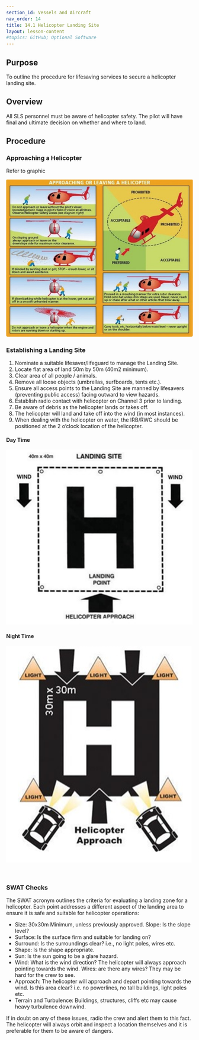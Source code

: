 ```yaml
---
section_id: Vessels and Aircraft
nav_order: 14
title: 14.1 Helicopter Landing Site
layout: lesson-content
#topics: GitHub; Optional Software
---
```


## Purpose
To outline the procedure for lifesaving services to secure a helicopter landing site.

## Overview
All SLS personnel must be aware of helicopter safety. The pilot will have final and ultimate decision on whether and where to land.

## Procedure

### Approaching a Helicopter
Refer to graphic

![Helicopter Landing Site](../images/14-1-Helicopter-Landing-Site.png)
 
### Establishing a Landing Site
1.	Nominate a suitable lifesaver/lifeguard to manage the Landing Site.
2.	Locate flat area of land 50m by 50m (40m2 minimum).
3.	Clear area of all people / animals.
4.	Remove all loose objects (umbrellas, surfboards, tents etc.).
5.	Ensure all access points to the Landing Site are manned by lifesavers (preventing public access) facing outward to view hazards.
6.	Establish radio contact with helicopter on Channel 3 prior to landing.
7.	Be aware of debris as the helicopter lands or takes off.
8.	The helicopter will land and take off into the wind (in most instances).
9.	When dealing with the helicopter on water, the IRB/RWC should be positioned at the 2 o’clock location of the helicopter.

#### Day Time

![Helicopter 1](../images/14-1-Helicopter-1.png)
 
#### Night Time
	
![Helicopter 2](../images/14-1-Helicopter-2.png)

 
### SWAT Checks

The SWAT acronym outlines the criteria for evaluating a landing zone for a helicopter. Each point addresses a different aspect of the landing area to ensure it is safe and suitable for helicopter operations:

- Size: 30x30m Minimum, unless previously approved. Slope: Is the slope level?
- Surface: Is the surface firm and suitable for landing on?
- Surround: Is the surroundings clear? i.e., no light poles, wires etc. 
- Shape: Is the shape appropriate.
- Sun: Is the sun going to be a glare hazard.
- Wind: What is the wind direction? The helicopter will always approach pointing towards the wind. Wires: are there any wires? They may be hard for the crew to see.
- Approach: The helicopter will approach and depart pointing towards the wind. Is this area clear? i.e. no powerlines, no tall buildings, light poles etc.
- Terrain and Turbulence: Buildings, structures, cliffs etc may cause heavy turbulence downwind.

If in doubt on any of these issues, radio the crew and alert them to this fact. The helicopter will always orbit and inspect a location themselves and it is preferable for them to be aware of dangers.